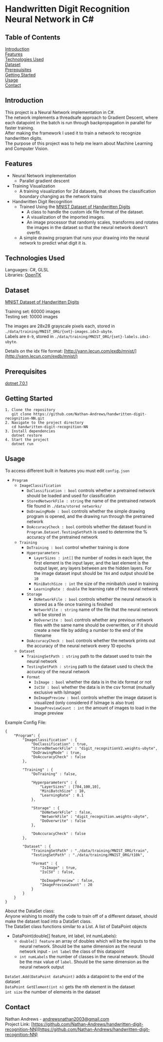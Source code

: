 # Handwritten Digit Recognition Neural Network in C#
## Table of Contents
[Introduction](#introduction)  
[Features](#features)  
[Technologies Used](#technologies-used)  
[Dataset](#dataset)  
[Prerequisites](#prerequisites)  
[Getting Started](#getting-started)  
[Usage](#usage)  
[Contact](#contact)  

## Introduction
This project is a Neural Network implementation in C#.  
The network implements a threadsafe approach to Gradient Descent, where each datapoint in the batch is run through backpropagation in parallel for faster training.  
After making the framework I used it to train a network to recognize handwritten digits.  
The purpose of this project was to help me learn about Machine Learning and Computer Vision.

## Features
- Neural Network implementation
   - Parallel gradient descent
- Training Visualization
   - A training visualization for 2d datasets, that shows the classification boundary changing as the network trains
- Handwritten Digit Recognition
   - Trained Using the [MNIST Dataset of Handwritten Digits](http://yann.lecun.com/exdb/mnist/)
      - A class to handle the custom idx file format of the dataset.
      - A visualization of the imported images.
      - An image processor that randomly scales, transforms and rotates the images in the dataset so that the neural network doesn't overfit.
   - A simple drawing program that runs your drawing into the neural network to predict what digit it is.

## Technologies Used

Languages: C#, GLSL  
Libraries: [OpenTK](https://opentk.net/)

## Dataset
[MNIST Dataset of Handwritten Digits](http://yann.lecun.com/exdb/mnist/)

Training set: 60000 images  
Testing set: 10000 images

The images are 28x28 grayscale pixels each, stored in `./data/training/MNIST_ORG/{set}-images.idx3-ubyte`.  
Labels are `0-9`, stored in `./data/training/MNIST_ORG/{set}-labels.idx1-ubyte`.

Details on the idx file format: [http://yann.lecun.com/exdb/mnist/](http://yann.lecun.com/exdb/mnist/)

## Prerequisites
[dotnet 7.0.1](https://dotnet.microsoft.com/en-us/download/dotnet/7.0)

## Getting Started

```
1. Clone the repository
   git clone https://github.com/Nathan-Andrews/handwritten-digit-recognition-NN.git
2. Navigate to the project directory
   cd handwritten-digit-recognition-NN
3. Install dependencies
   dotnet restore
4. Start the project
   dotnet run
```

## Usage
To access different built in features you must edit `config.json`  
- `Program`  
   - `ImageClassification`  
      - `DoClassification : bool` controls whether a pretrained network should be loaded and used for classification  
      - `StoredNetworkFile : string` the name of the pretrained network file found in `./data/stored networks/`  
      - `DoDrawingMode : bool` controls whether the simple drawing program is opened, and the drawing run through the pretrained network  
      - `DoAccuracyCheck : bool` controls whether the dataset found in `Program.Dataset.TestingSetPath` is used to determine the % accuracy of the pretrained network  
   - `Training`  
      - `DoTraining : bool` control whether training is done  
      - `Hyperparameters`  
         - `LayerSizes : int[]` the number of nodes in each layer, the first element is the input layer, and the last element is the output layer, any layers between are the hidden layers.  For the image dataset input should be `784` and output should be `10`  
         - `MiniBatchSize : int` the size of the minibatch used in training  
         - `LearningRate : double` the learning rate of the neural network  
      - `Storage`  
         - `DoNetworkFile : bool` controls whether the neural network is stored as a file once training is finished  
         - `NetworkFile : string` name of the file that the neural network will be stored in  
         - `DoOverwrite : bool` controls whether any previous network files with the same name should be overwritten, or if it should create a new file by adding a number to the end of the filename  
      - `DoAccuracyCheck : bool` controls whether the network prints out the accuracy of the neural network every 10 epochs  
   - `Dataset`  
      - `TrainingSetPath : string` path to the dataset used to train the neural network  
      - `TestingSetPath : string` path to the dataset used to check the accuracy of the neural network  
      - `Format`  
         - `IsImage : bool` whether the data is in the idx format or not  
         - `IsCSV : bool` whether the data is in the csv format (mutually exclusive with IsImage)  
         - `DoImagePreview : bool` controls whether the image dataset is visualized (only considered if IsImage is also true)  
         - `ImagePreviewCount : int` the amount of images to load in the image preview

Example Config File:
```
{
    "Program": {
        "ImageClassification" : {
            "DoClassification" : true,
            "StoredNetworkFile" : "digit_recognitionV2.weights-ubyte",
            "DoDrawingMode" : true,
            "DoAccuracyCheck" : false
        },

        "Training" : {
            "DoTraining" : false,

            "Hyperparameters" : {
                "LayerSizes" : [784,100,10],
                "MiniBatchSize" : 10,
                "LearningRate" : 0.1
            },

            "Storage" : {
                "DoNetworkFile" : false,
                "NetworkFile" : "digit_recognition.weights-ubyte",
                "DoOverwrite" : false
            },

            "DoAccuracyCheck" : false
        },

        "Dataset" : {
            "TrainingSetPath" : "./data/training/MNIST_ORG/train",
            "TestingSetPath" : "./data/training/MNIST_ORG/t10k",
            
            "Format" : {
                "IsImage" : true,
                "IsCSV" : false,

                "DoImagePreview" : false,
                "ImagePreviewCount" : 20
            }
        }
    }
}
```
       
About the DataSet class:  
Anyone wishing to modify the code to train off of a different dataset, should make the dataset load into a DataSet class.  
The DataSet class functions similar to a List.  A list of DataPoint objects  
- DataPoint(double[] feature, int label, int numLabels):  
   - `double[] feature` an array of doubles which will be the inputs to the neural network.  Should be the same dimension as the neural network input     - `int label` the class of this datapoint  
   - `int numLabels` the number of classes in the neural network.  Should be the max value of `label`.  Should be the same dimension as the neural network output  

`DataSet.Add(DataPoint dataPoint)` adds a datapoint to the end of the dataset  
`DataPoint GetElement(int n)` gets the nth element in the dataset  
`int size` the number of elements in the dataset  

## Contact

Nathan Andrews - andrewsnathan2003@gmail.com  
Project Link: [https://github.com/Nathan-Andrews/handwritten-digit-recognition-NN](https://github.com/Nathan-Andrews/handwritten-digit-recognition-NN)

